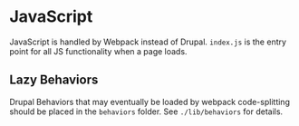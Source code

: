 # JavaScript

JavaScript is handled by Webpack instead of Drupal. `index.js` is the entry
point for all JS functionality when a page loads.

## Lazy Behaviors

Drupal Behaviors that may eventually be loaded by webpack code-splitting should
be placed in the `behaviors` folder. See `./lib/behaviors` for details.
